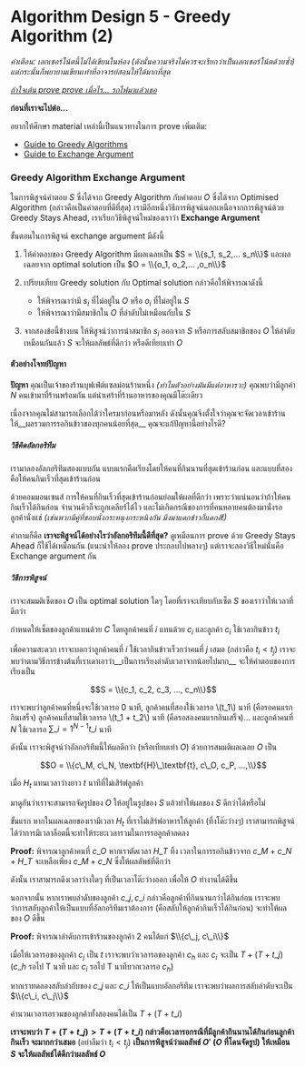 # Algorithm Design 5 - Greedy Algorithm (2)

*คำเตือน: เลกเชอร์โน้ตนี้ไม่ได้เขียนในห้อง (ดังนั้นความจริงไม่ควรจะเรียกว่าเป็นเลกเชอร์โน้ตด้วยซ้ำ) แต่กระนั้นก็พยายามเขียนเท่าที่อาจารย์สอนให้ได้มากที่สุด*

*[ถ้าใจเต้น prove prove เมื่อไร... รถไฟมาแล้วเธอ](https://www.youtube.com/watch?v=4mEiZYsGj0c)*

<div class="alert alert-warning">
<p><b>ก่อนที่เราจะไปต่อ...</b></p>
<p>อยากให้ศึกษา material เหล่านี้เป็นแนวทางในการ prove เพิ่มเติม:</p>
<ul>
    <li><a href="https://web.stanford.edu/class/archive/cs/cs161/cs161.1138/handouts/120%20Guide%20to%20Greedy%20Algorithms.pdf">Guide to Greedy Algorithms</a></li>
    <li><a href="http://www.cs.cornell.edu/courses/cs482/2007su/exchange.pdf">Guide to Exchange Argument</a></li>
</ul>
</div>

### Greedy Algorithm Exchange Argument

ในการพิสูจน์คำตอบ $S$ ซึ่งได้จาก Greedy Algorithm กับคำตอบ $O$ ซึ่งได้จาก Optimised Algorithm (กล่าวคือเป็นคำตอบที่ดีที่สุด) เรามีอีกหนึ่งวิธีการพิสูจน์นอกเหนือจากการพิสูจน์ด้วย Greedy Stays Ahead, เราเรียกวิธีพิสูจน์ใหม่ของเราว่า __Exchange Argument__

ขั้นตอนในการพิสูจน์ exchange argument มีดังนี้

1. ให้คำตอบของ Greedy Algorithm มีผลเฉลยเป็น $S = \\{s_1, s_2,... s_n\\}$ และผลเฉลยจาก optimal solution เป็น $O = \\{o_1, o_2,... ,o_n\\}$ 
2. เปรียบเทียบ Greedy solution กับ Optimal solution กล่าวคือให้พิจารณาดังนี้
    * ให้พิจารณาว่ามี $s_i$ ที่ไม่อยู่ใน $O$ หรือ $o_i$ ที่ไม่อยู่ใน $S$
    * ให้พิจารณาว่ามีสมาชิกใน $O$ ที่ลำดับไม่เหมือนกับใน $S$

3. จากสองข้อนี้ข้างบน  ให้พิสูจน์ว่าการนำสมาชิก $s_i$ ออกจาก $S$ หรือการสลับสมาชิกของ $O$ ให้ลำดับเหมือนกันแล้ว $S$ จะให้ผลลัพธ์ที่ดีกว่า หรือดีเทียบเท่า $O$

#### ตัวอย่างโจทย์ปัญหา

__ปัญหา__ คุณเป็นเจ้าของร้านบุฟเฟ่ต์แซลม่อนร้านหนึ่ง *(ทำไมตัวอย่างมันมีแต่อาหารวะ)* คุณพบว่ามีลูกค่า $N$ คนเข้ามาที่ร้านพร้อมกัน แต่น่าเศร้าที่ร้านอาหารของคุณมีโต๊ะเดียว 

เนื่องจากคุณไม่สามารถเลือกได้ว่าใครมาก่อนหรือมาหลัง ดังนั้นคุณจึงตั้งใจว่าคุณจะจัดเวลาเข้าร้านให้__ผลรวมการรอกินข้าวของทุกคนน้อยที่สุด__ คุณจะแก้ปัญหานี้อย่างไรดี?

##### วิธีคิดอัลกอริทึม

เรามาลองอัลกอริทึมสองแบบกัน แบบแรกคือเรียงโดยให้คนที่กินนานที่สุดเข้าร้านก่อน และแบบที่สองคือให้คนกินเร็วที่สุดเข้าร้านก่อน

ด้วยคอมมอนเซนส์ การให้คนที่กินเร็วที่สุดเข้าร้านก่อนย่อมให้ผลที่ดีกว่า เพราะว่าแน่นอนว่าถ้าให้คนกินเร็วได้กินก่อน จำนวนคิวก็จะถูกเคลียร์ได้ไว และไม่เกิดกรณีของการที่คนหลายคนต้องมานั่งรอลูกค้านั่งแช่ *(เช่นพวกมีคู่ที่ชอบนั่งกระหนุงกระหนิงกัน มึงมาแดกข้าวก็แดกสิ!)*

คำถามก็คือ __เราจะพิสูจน์ได้อย่างไรว่าอัลกอริทึมนี้ดีที่สุด?__ ดูเหมือนการ prove ด้วย Greedy Stays Ahead ก็ใช้ได้เหมือนกัน (แนะนำให้ลอง prove ประกอบไปพลางๆ) แต่เราจะลองวิธีใหม่นั่นคือ Exchange argument กัน

##### วิธีการพิสูจน์

เราจะสมมติเซ็ตของ $O$ เป็น optimal solution ใดๆ โดยที่เราจะเทียบกับเซ็ต $S$ ของเราว่าให้เวลาที่ดีกว่า

กำหนดให้เซ็ตของลูกค้าแทนด้วย $C$ โดยลูกค้าคนที่ $i$ แทนด้วย $c_i$ และลูกค้า $c_i$ ใช้เวลากินข้าว $t_i$

เพื่อความสะดวก เราจะบอกว่าลูกค้าคนที่ $i$ ใช้เวลากินข้าวเร็วกว่าคนที่ $j$ เสมอ (กล่าวคือ $t_i < t_j$) เราจะพบว่าตามวิธีการข้างต้นที่เราเดาเอาว่า__เป็นการเรียงลำดับเวลาจากน้อยไปมาก__ จะให้คำตอบของการเรียงเป็น

$$S = \\{c_1, c_2, c_3, ..., c_n\\}$$

เราจะพบว่าลูกค้าคนที่หนึ่งจะใช้เวลารอ $0$ นาที, ลูกค้าคนที่สองใช้เวลารอ \\(t\_1\\) นาที (คือรอคนแรกกินเสร็จ) ลูกค้าคนที่สามใช้เวลารอ \\(t\_1 + t\_2\\) นาที (คือรอสองคนแรกกินเสร็จ)... และลูกค้าคนที่ $N$ ใช้เวลารอ $\sum\_{i=1}^{N-1} t\_i$ นาที

ดังนั้น เราจะพิสูจน์ว่าอัลกอริทึมนี้ให้ผลดีกว่า (หรือเทียบเท่า $O$) ด้วยการสมมติผลเฉลย $O$ เป็น

$$O = \\{c\_M, c\_N, \textbf{H}\_\textbf{t}, c\_O, c_P, ...,\\}$$

เมื่อ $H_t$ แทนเวลาว่างยาว $t$ นาทีที่ไม่เสิร์ฟลูกค้า

มาดูกันว่าเราจะสามารถจัดรูปของ $O$ ให้อยู่ในรูปของ $S$ แล้วทำให้ผลของ $S$ ดีกว่าได้หรือไม่

ขั้นแรก หากในผลเฉลยของเรามีเวลา $H_t$ ที่เราไม่เสิร์ฟอาหารให้ลูกค้า (ทิ้งโต๊ะว่างๆ) เราสามารถพิสูจน์ได้ว่าการมีเวลาล็อตนี้จะทำให้ระยะเวลารวมในการรอลูกค้าลดลง

__Proof:__ พิจารณาลูกค้าคนที่ $c\_O$ หากเราตัดเวลา $H\_T$ ทิ้ง เวลาในการรอกินข้าวจาก $c\_M + c\_N + H\_T$ จะเหลือเพียง $c\_M + c\_N$ ซึ่งให้ผลลัพธ์ที่ดีกว่า

ดังนั้น เราสามารถดึงเวลาว่างใดๆ ที่เป็นเวลาโต๊ะว่างออก เพื่อให้ $O$ ทำงานได้ดีขึ้น

นอกจากนั้น หากเราพบลำดับของลูกค้า $c\_j, c\_i$ กล่าวคือลูกค้าที่กินนานกว่าได้กินก่อน เราจะพบว่าการสลับลูกค้าให้เป็นแบบที่อัลกอริทึมเราต้องการ (คือสลับให้ลูกค้ากินเร็วได้กินก่อน) จะทำให้ผลของ $O$ ดีขึ้น

__Proof:__ พิจารณาลำดับการเข้าร้านของลูกค้า 2 คนได้แก่ $\\{c\_j, c\_i\\}$

เมื่อให้เวลารอของลูกค้า $c_j$ เป็น $t$ เราจะพบว่าเวลารอของลูกค้า $c_h$ และ $c_i$ จะเป็น $T + (T + t\_j)$ ($c\_h$ รอไป T นาที และ $c_i$ รอไป T นาทีบวกเวลารอ $c_h$)

หากเราทดลองสลับลำกับของ $c\_j$ และ $c\_i$ ให้เป็นแบบอัลกอริทึม เราจะพบว่าผลการสลับลำดับจะเป็น $\\{c\_i, c\_j\\}$

คำนวนเวลารอรวมของลูกค้าทั้งสองคนได้เป็น $T + (T + t\_i)$

__เราจะพบว่า $T + (T + t\_j) > T + (T + t\_i)$ กล่าวคือเวลารอกรณีที่มีลูกค้ากินนานได้กินก่อนลูกค้ากินเร็ว จะมากกว่าเสมอ__ (อย่าลืมว่า $t_i < t_j$) __เป็นการพิสูจน์ว่าผลลัพธ์ $O'$ ($O$ ที่โดนจัดรูป) ให้เหมือน $S$ จะให้ผลลัพธ์ได้ดีกว่าผลลัพธ์ $O$__

